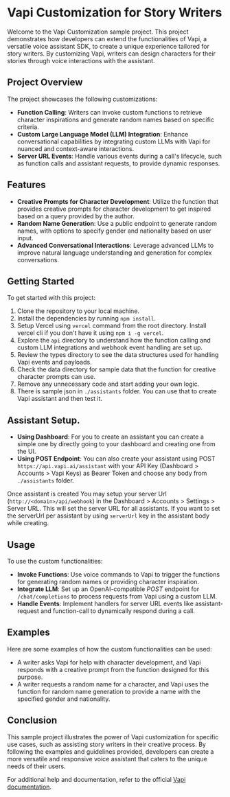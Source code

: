 # Vapi Customization for Story Writers

Welcome to the Vapi Customization sample project. This project demonstrates how developers can extend the functionalities of Vapi, a versatile voice assistant SDK, to create a unique experience tailored for story writers. By customizing Vapi, writers can design characters for their stories through voice interactions with the assistant.

## Project Overview

The project showcases the following customizations:

- **Function Calling**: Writers can invoke custom functions to retrieve character inspirations and generate random names based on specific criteria.
- **Custom Large Language Model (LLM) Integration**: Enhance conversational capabilities by integrating custom LLMs with Vapi for nuanced and context-aware interactions.
- **Server URL Events**: Handle various events during a call's lifecycle, such as function calls and assistant requests, to provide dynamic responses.

## Features

- **Creative Prompts for Character Development**: Utilize the function that provides creative prompts for character development to get inspired based on a query provided by the author.
- **Random Name Generation**: Use a public endpoint to generate random names, with options to specify gender and nationality based on user input.
- **Advanced Conversational Interactions**: Leverage advanced LLMs to improve natural language understanding and generation for complex conversations.

## Getting Started

To get started with this project:

1. Clone the repository to your local machine.
2. Install the dependencies by running `npm install`.
3. Setup Vercel using `vercel` command from the root directory. Install vercel cli if you don't have it using `npm i -g vercel`.
4. Explore the `api` directory to understand how the function calling and custom LLM integrations and webhook event handling are set up.
5. Review the types directory to see the data structures used for handling Vapi events and payloads.
6. Check the data directory for sample data that the function for creative character prompts can use.
7. Remove any unnecessary code and start adding your own logic.
8. There is sample json in `./assistants` folder. You can use that to create Vapi assistant and then test it.

## Assistant Setup.

- **Using Dashboard**: For you to create an assistant you can create a simple one by directly going to your dashboard and creating one from the UI.
- **Using POST Endpoint**: You can also create your assistant using POST `https://api.vapi.ai/assistant` with your API Key (Dashboard > Accounts > Vapi Keys) as Bearer Token and choose any body from `./assistants` folder.

Once assistant is created You may setup your server Url (`http://<domain>/api/webhook`) in the Dashboard > Accounts > Settings > Server URL. This will set the server URL for all assistants. If you want to set the serverUrl per assistant by using `serverUrl` key in the assistant body while creating. 

## Usage

To use the custom functionalities:

- **Invoke Functions**: Use voice commands to Vapi to trigger the functions for generating random names or providing character inspiration.
- **Integrate LLM**: Set up an OpenAI-compatible _POST_ endpoint for `/chat/completions` to process requests from Vapi using a custom LLM.
- **Handle Events**: Implement handlers for server URL events like assistant-request and function-call to dynamically respond during a call.

## Examples

Here are some examples of how the custom functionalities can be used:

- A writer asks Vapi for help with character development, and Vapi responds with a creative prompt from the function designed for this purpose.
- A writer requests a random name for a character, and Vapi uses the function for random name generation to provide a name with the specified gender and nationality.

## Conclusion

This sample project illustrates the power of Vapi customization for specific use cases, such as assisting story writers in their creative process. By following the examples and guidelines provided, developers can create a more versatile and responsive voice assistant that caters to the unique needs of their users.

For additional help and documentation, refer to the official [Vapi documentation](https://docs.vapi.ai).
